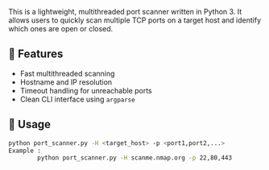 This is a lightweight, multithreaded port scanner written in Python 3. It allows users to quickly scan multiple TCP ports on a target host and identify which ones are open or closed.

## 🔧 Features
- Fast multithreaded scanning
- Hostname and IP resolution
- Timeout handling for unreachable ports
- Clean CLI interface using `argparse`

## 🚀 Usage
```bash
python port_scanner.py -H <target_host> -p <port1,port2,...>
Example :
        python port_scanner.py -H scanme.nmap.org -p 22,80,443
